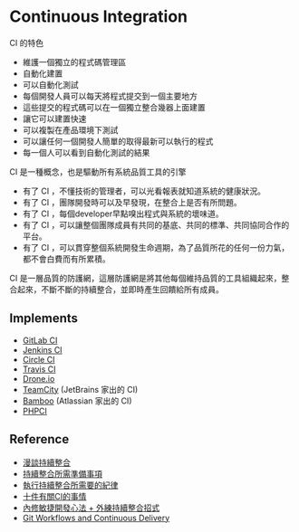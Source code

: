 Continuous Integration
======================

CI 的特色

* 維護一個獨立的程式碼管理區
* 自動化建置
* 可以自動化測試
* 每個開發人員可以每天將程式提交到一個主要地方
* 這些提交的程式碼可以在一個獨立整合幾器上面建置
* 讓它可以建置快速
* 可以複製在產品環境下測試
* 可以讓任何一個開發人簡單的取得最新可以執行的程式
* 每一個人可以看到自動化測試的結果

CI 是一種概念，也是驅動所有系統品質工具的引擎

* 有了 CI ，不懂技術的管理者，可以光看報表就知道系統的健康狀況。
* 有了 CI ，團隊開發時可以及早發現，在整合上是否有所問題。
* 有了 CI ，每個developer早點嗅出程式與系統的壞味道。
* 有了 CI ，可以讓整個團隊成員有共同的基底、共同的標準、共同協同合作的平台。
* 有了 CI ，可以貫穿整個系統開發生命週期，為了品質所花的任何一份力氣，都不會白費而有所累積。

CI 是一層品質的防護網，這層防護網是將其他每個維持品質的工具組織起來，整合起來，不斷不斷的持續整合，並即時產生回饋給所有成員。

Implements
----------

* [GitLab CI](gitlab-ci.md)
* [Jenkins CI](http://jenkins-ci.org/)
* [Circle CI](https://circleci.com/)
* [Travis CI](https://travis-ci.org/)
* [Drone.io](https://drone.io/)
* [TeamCity](https://www.jetbrains.com/teamcity/) (JetBrains 家出的 CI)
* [Bamboo](https://www.atlassian.com/software/bamboo) (Atlassian 家出的 CI)
* [PHPCI](https://www.phptesting.org/)

Reference
---------

  * [漫談持續整合](http://kojenchieh.pixnet.net/blog/post/378400769)
  * [持續整合所需準備事項](http://kojenchieh.pixnet.net/blog/post/378870311)
  * [執行持續整合所需要的紀律](http://kojenchieh.pixnet.net/blog/post/379112090)
  * [十件有關CI的事情](http://kojenchieh.pixnet.net/blog/post/75411763)
  * [內修敏捷開發心法 + 外練持續整合招式](https://blog.toright.com/posts/4139)
  * [Git Workflows and Continuous Delivery](http://blogs.wandisco.com/2013/07/24/git-workflows-and-continuous-delivery-using-multisite-replication-to-facilitate-a-global-mainline/)
